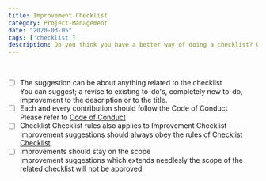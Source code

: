 ```yaml
---
title: Improvement Checklist
category: Project-Management
date: "2020-03-05"
tags: ['checklist']
description: Do you think you have a better way of doing a checklist? Go ahead and let us know!
---
```

​
- [ ] The suggestion can be about anything related to the checklist  
You can suggest; a revise to existing to-do's,  completely new to-do, improvement to the description or to the title.
​
- [ ] Each and every contribution should follow the Code of Conduct  
Please refer to [Code of Conduct](https://github.com/checkops/checklist/blob/master/CODE_OF_CONDUCT.md)
​
- [ ] Checklist Checklist rules also applies to Improvement Checklist
Improvement suggestions should always obey the rules of [Checklist Checklist](https://checkops.com/checklist/checklist-checklist).
​
- [ ] Improvements should stay on the scope  
Improvement suggestions which extends needlesly the scope of the related checklist will not be approved.
​